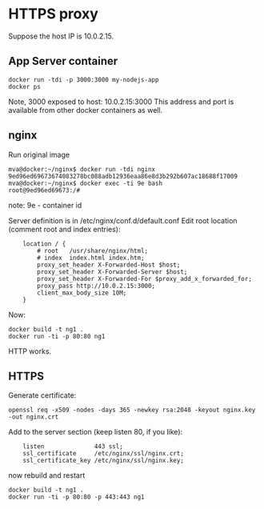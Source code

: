 HTTPS proxy
===========

Suppose the host IP is 10.0.2.15.

App Server container
--------------------

```
docker run -tdi -p 3000:3000 my-nodejs-app
docker ps
```
Note, 3000 exposed to host: 10.0.2.15:3000
This address and port is available from other docker containers as well.


nginx
-----

Run original image
```
mva@docker:~/nginx$ docker run -tdi nginx
9ed96ed69673674083278bc088adb12936eaa86e8d3b292b607ac18688f17009
mva@docker:~/nginx$ docker exec -ti 9e bash
root@9ed96ed69673:/# 
```
note: 9e - container id

Server definition is in /etc/nginx/conf.d/default.conf
Edit root location (comment root and index entries):
```
    location / {
        # root   /usr/share/nginx/html;
        # index  index.html index.htm;
        proxy_set_header X-Forwarded-Host $host;
        proxy_set_header X-Forwarded-Server $host;
        proxy_set_header X-Forwarded-For $proxy_add_x_forwarded_for;
        proxy_pass http://10.0.2.15:3000;
        client_max_body_size 10M;
    }
```

Now:
```
docker build -t ng1 .
docker run -ti -p 80:80 ng1
```

HTTP works.


HTTPS
-----

Generate certificate:
```
openssl req -x509 -nodes -days 365 -newkey rsa:2048 -keyout nginx.key -out nginx.crt
```

Add to the server section (keep listen 80, if you like):
```
    listen              443 ssl;
    ssl_certificate     /etc/nginx/ssl/nginx.crt;
    ssl_certificate_key /etc/nginx/ssl/nginx.key;
```

now rebuild and restart

```
docker build -t ng1 .
docker run -ti -p 80:80 -p 443:443 ng1
```
